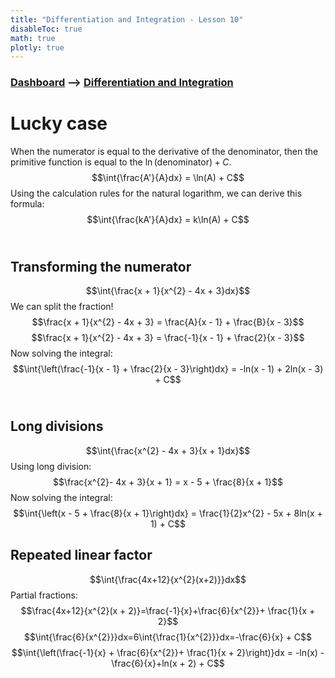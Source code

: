 ```yaml
---
title: "Differentiation and Integration - Lesson 10"
disableToc: true
math: true
plotly: true
---
```


### [Dashboard]() --> [Differentiation and Integration](Differentiation%20and%20Integration/Differentiation%20and%20Integration.md)

# <span class="highlight-blue">Lucky case</span>
When the <span class="blue">numerator</span> is equal to the <span class="blue">derivative of the denominator</span>, then the <span class="blue">primitive</span> function is equal to the <span class="blue">$\ln(\text{denominator}) + C$</span>.<br>
$$\int{\frac{A'}{A}dx} = \ln(A) + C$$
Using the calculation rules for the natural logarithm, we can derive this formula:<br>
$$\int{\frac{kA'}{A}dx} = k\ln(A) + C$$
<br>
## <span class="highlight-seagreen">Transforming the numerator</span>
$$\int{\frac{x + 1}{x^{2} - 4x + 3}dx}$$
We can <span class="seagreen">split</span> the fraction!<br>
$$\frac{x + 1}{x^{2} - 4x + 3} = \frac{A}{x - 1} + \frac{B}{x - 3}$$
$$\frac{x + 1}{x^{2} - 4x + 3} = \frac{-1}{x - 1} + \frac{2}{x - 3}$$
Now solving the integral:<br>
$$\int{\left(\frac{-1}{x - 1} + \frac{2}{x - 3}\right)dx} = -ln(x - 1) + 2ln(x - 3) + C$$
<br>
## <span class="highlight-seagreen">Long divisions</span>
$$\int{\frac{x^{2} - 4x + 3}{x + 1}dx}$$
Using <span class="seagreen">long division</span>:<br>
$$\frac{x^{2}- 4x + 3}{x + 1} = x - 5 + \frac{8}{x + 1}$$
Now solving the integral:<br>
$$\int{\left(x - 5 + \frac{8}{x + 1}\right)dx} = \frac{1}{2}x^{2} - 5x + 8ln(x + 1) + C$$

## <span class="highlight-seagreen">Repeated linear factor</span>

$$\int{\frac{4x+12}{x^{2}(x+2)}}dx$$
Partial fractions:
$$\frac{4x+12}{x^{2}(x + 2)}=\frac{-1}{x}+\frac{6}{x^{2}}+ \frac{1}{x + 2}$$
$$\int{\frac{6}{x^{2}}}dx=6\int{\frac{1}{x^{2}}}dx=-\frac{6}{x} + C$$
$$\int{\left(\frac{-1}{x} + \frac{6}{x^{2}}+ \frac{1}{x + 2}\right)}dx = -ln(x) - \frac{6}{x}+ln(x + 2) + C$$
